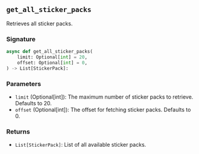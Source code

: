 ## `get_all_sticker_packs`
Retrieves all sticker packs.

### Signature

```python
async def get_all_sticker_packs(
    limit: Optional[int] = 20,
    offset: Optional[int] = 0,
) -> List[StickerPack]:
```

### Parameters

- `limit` (Optional[int]): The maximum number of sticker packs to retrieve. Defaults to 20.
- `offset` (Optional[int]): The offset for fetching sticker packs. Defaults to 0.

### Returns

- `List[StickerPack]`: List of all available sticker packs.